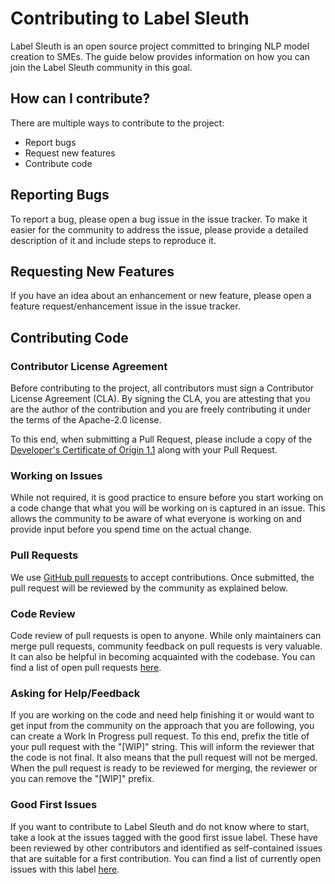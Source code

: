 # Contributing to Label Sleuth

Label Sleuth is an open source project committed to bringing NLP model creation to SMEs. The guide below provides information on how you can join the Label Sleuth community in this goal.

## How can I contribute?

There are multiple ways to contribute to the project:
- Report bugs
- Request new features
- Contribute code

## Reporting Bugs

To report a bug, please open a bug issue in the issue tracker. To make it easier for the community to address the issue, please provide a detailed description of it and include steps to reproduce it.  

## Requesting New Features

If you have an idea about an enhancement or new feature, please open a feature request/enhancement issue in the issue tracker.

## Contributing Code

### Contributor License Agreement

Before contributing to the project, all contributors must sign a Contributor License Agreement (CLA). By signing the CLA, you are attesting that you are the author of the contribution and you are freely contributing it under the terms of the Apache-2.0 license.

To this end, when submitting a Pull Request, please include a copy of the [Developer's Certificate of Origin 1.1](https://elinux.org/Developer_Certificate_Of_Origin) along with your Pull Request.

### Working on Issues

While not required, it is good practice to ensure before you start working on a code change that what you will be working on is captured in an issue. This allows the community to be aware of what everyone is working on and provide input before you spend time on the actual change.

### Pull Requests

We use [GitHub pull requests](https://docs.github.com/en/pull-requests/collaborating-with-pull-requests/proposing-changes-to-your-work-with-pull-requests/about-pull-requests) to accept contributions. Once submitted, the pull request will be reviewed by the community as explained below.

### Code Review

Code review of pull requests is open to anyone. While only maintainers can merge pull requests, community feedback on pull requests is very valuable. It can also be helpful in becoming acquainted with the codebase. You can find a list of open pull requests [here](https://github.com/label-sleuth/label-sleuth/pulls).   

### Asking for Help/Feedback

If you are working on the code and need help finishing it or would want to get input from the community on the approach that you are following, you can create a Work In Progress pull request. To this end, prefix the title of your pull request with the "[WIP]" string. This will inform the reviewer that the code is not final. It also means that the pull request will not be merged. When the pull request is ready to be reviewed for merging, the reviewer or you can remove the "[WIP]" prefix.

### Good First Issues

If you want to contribute to Label Sleuth and do not know where to start, take a look at the issues tagged with the good first issue label. These have been reviewed by other contributors and identified as self-contained issues that are suitable for a first contribution. You can find a list of currently open issues with this label [here](https://github.com/label-sleuth/label-sleuth/issues?q=is%3Aopen+is%3Aissue+label%3A%22good+first+issue%22).
